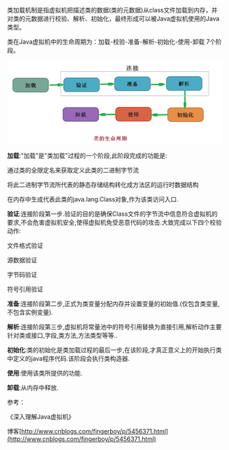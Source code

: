 类加载机制是指虚拟机把描述类的数据\(类的元数据\)从class文件加载到内存，并对类的元数据进行校验、解析、初始化，最终形成可以被Java虚拟机使用的Java类型。

类在Java虚拟机中的生命周期为：加载-校验-准备-解析-初始化-使用-卸载 7个阶段。

![](/assets/类生命周期.png)

**加载**:"加载"是"类加载"过程的一个阶段,此阶段完成的功能是:

通过类的全限定名来获取定义此类的二进制字节流

将此二进制字节流所代表的静态存储结构转化成方法区的运行时数据结构

在内存中生成代表此类的java.lang.Class对象,作为该类访问入口.

**验证**:连接阶段第一步.验证的目的是确保Class文件的字节流中信息符合虚拟机的要求,不会危害虚拟机安全,使得虚拟机免受恶意代码的攻击.大致完成以下四个校验动作:

文件格式验证

源数据验证

字节码验证

符号引用验证

**准备**:连接阶段第二步,正式为类变量分配内存并设置变量的初始值.\(仅包含类变量,不包含实例变量\).

**解析**:连接阶段第三步,虚拟机将常量池中的符号引用替换为直接引用,解析动作主要针对类或接口,字段,类方法,方法类型等等..

**初始化**:类的初始化是类加载过程的最后一步,在该阶段,才真正意义上的开始执行类中定义的java程序代码.该阶段会执行类构造器.

**使用**:使用该类所提供的功能.

**卸载**:从内存中释放.

参考：

《深入理解Java虚拟机》

博客[http://www.cnblogs.com/fingerboy/p/5456371.html](http://www.cnblogs.com/fingerboy/p/5456371.html)

